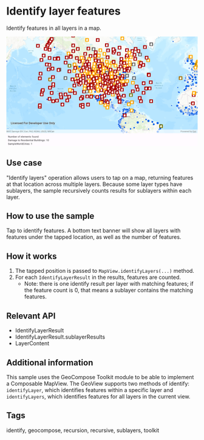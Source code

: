 # Identify layer features

Identify features in all layers in a map.

![Image of identify layers](identify-layer-features.png)

## Use case

"Identify layers" operation allows users to tap on a map, returning features at that location across multiple layers. Because some layer types have sublayers, the sample recursively counts results for sublayers within each layer.

## How to use the sample

Tap to identify features. A bottom text banner will show all layers with features under the tapped location, as well as the number of features.

## How it works

1. The tapped position is passed to `MapView.identifyLayers(...)` method.
2. For each `IdentifyLayerResult` in the results, features are counted.
    * Note: there is one identify result per layer with matching features; if the feature count is 0, that means a sublayer contains the matching features.

## Relevant API

* IdentifyLayerResult
* IdentifyLayerResult.sublayerResults
* LayerContent

## Additional information

This sample uses the GeoCompose Toolkit module to be able to implement a Composable MapView.
The GeoView supports two methods of identify: `identifyLayer`, which identifies features within a specific layer and `identifyLayers`, which identifies features for all layers in the current view.

## Tags

identify, geocompose, recursion, recursive, sublayers, toolkit
